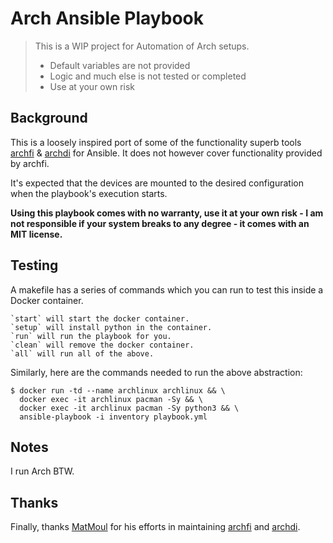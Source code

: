 # Arch Ansible Playbook

> This is a WIP project for Automation of Arch setups.
>   - Default variables are not provided
>   - Logic and much else is not tested or completed
>   - Use at your own risk

## Background

This is a loosely inspired port of some of the functionality superb tools [archfi](https://github.com/MatMoul/archfi) & [archdi](https://github.com/MatMoul/archdi) for Ansible. It does not however cover functionality provided by archfi.

It's expected that the devices are mounted to the desired configuration when the playbook's execution starts.

**Using this playbook comes with no warranty, use it at your own risk - I am not responsible if your system breaks to any degree - it comes with an MIT license.**  

## Testing

A makefile has a series of commands which you can run to test this inside a Docker container.
```
`start` will start the docker container.
`setup` will install python in the container.
`run` will run the playbook for you.
`clean` will remove the docker container.
`all` will run all of the above.
```

Similarly, here are the commands needed to run the above abstraction:
```shell script
$ docker run -td --name archlinux archlinux && \
  docker exec -it archlinux pacman -Sy && \
  docker exec -it archlinux pacman -Sy python3 && \
  ansible-playbook -i inventory playbook.yml
```

## Notes

I run Arch BTW.

## Thanks

Finally, thanks [MatMoul](https://github.com/MatMoul) for his efforts in maintaining [archfi](https://github.com/MatMoul/archfi) and [archdi](https://github.com/MatMoul/archdi).